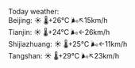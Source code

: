 Today weather:  
Beijing: ☀️   🌡️+26°C 🌬️↖15km/h  
Tianjin: ☀️   🌡️+24°C 🌬️←26km/h  
Shijiazhuang: ☀️   🌡️+25°C 🌬️←11km/h  
Tangshan: ☀️   🌡️+29°C 🌬️↖23km/h  
